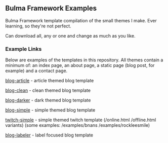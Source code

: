 ## Bulma Framework Examples

Bulma Framework template compilation of the small themes I make. Ever learning, so they're not perfect.

Can download all, any or one and change as much as you like.

### Example Links

Below are examples of the templates in this repository. All themes contain a minimum of: an index page, an about page, a static page (blog post, for example) and a contact page.

[blog-article](https://plasticneko.github.io/bulma-blog-article/) - article themed blog template

[blog-clean](https://plasticneko.github.io/bulma-blog-clean/) - clean themed blog template

[blog-darker](https://plasticneko.github.io/bulma-blog-darker/) - dark themed blog template

[blog-simple](https://plasticneko.github.io/bulma-blog-simple/) - simple themed blog template

[twitch-simple](https://plasticneko.github.io/bulma-twitch-simple) - simple themed twitch template (/online.html /offline.html variants) (some examples: /examples/bnans /examples/rockleesmile)

[blog-labeler](https://plasticneko.github.io/bulma-blog-labeler/) - label focused blog template
